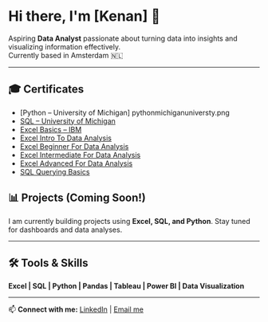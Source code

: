 # Hi there, I'm [Kenan] 👋

Aspiring **Data Analyst** passionate about turning data into insights and visualizing information effectively.  
Currently based in Amsterdam 🇳🇱  

---
## 🎓 Certificates

- [Python – University of Michigan] pythonmichiganuniversty.png
- [SQL – University of Michigan](certificates/sqlmichiganuniversty.png)
- [Excel Basics – IBM](certificates/excelbasicsibm.jpeg)
- [Excel Intro To Data Analysis](certificates/excelintro.png)
- [Excel Beginner For Data Analysis](certificates/excelbeginner.png)
- [Excel Intermediate For Data Analysis](certificates/excelintermediate.png)
- [Excel Advanced For Data Analysis](certificates/exceladvanced.png)
- [SQL Querying Basics](certificates/sqlquerybasics.png)



## 📊 Projects (Coming Soon!)
I am currently building projects using **Excel, SQL, and Python**. Stay tuned for dashboards and data analyses.  

---

## 🛠️ Tools & Skills
**Excel | SQL | Python | Pandas | Tableau | Power BI | Data Visualization**

---

📫 **Connect with me:** [LinkedIn](https://www.linkedin.com/in/kenan-tufan-k-263000308/) | [Email me](kenantkurt@gmail.com)
